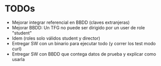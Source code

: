 # TODOs
- Mejorar integrar referencial en BBDD (claves extranjeras)
- Mejorar BBDD: Un TFG no puede ser dirigido por un user de role "student"
- Idem (roles solo válidos student y director)
- Entregar SW con un binario para ejecutar todo (y correr los test modo curl)
- Entregar SW con BBDD que contega datos de prueba y explicar como usarla